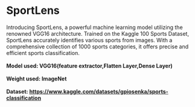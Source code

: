 # SportLens
 Introducing SportLens, a powerful machine learning model utilizing the renowned VGG16 architecture. Trained on the Kaggle 100 Sports Dataset, SportLens accurately identifies various sports from images. With a comprehensive collection of 1000 sports categories, it offers precise and efficient sports classification.<br/><br/>
 **Model used: VGG16(feature extractor,Flatten Layer,Dense Layer)**<br/><br/>
 **Weight used: ImageNet**<br/><br/>
 **Dataset: https://www.kaggle.com/datasets/gpiosenka/sports-classification**
